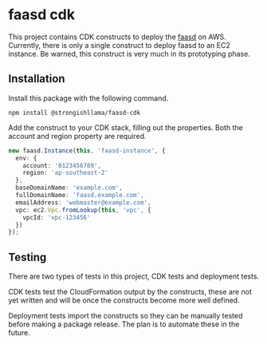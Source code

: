 # faasd cdk

This project contains CDK constructs to deploy the [faasd](https://github.com/openfaas/faasd) on AWS. Currently, there is only a single construct to deploy faasd to an EC2 instance. Be warned, this construct is very much in its prototyping phase.

## Installation
Install this package with the following command.
```
npm install @strongishllama/faasd-cdk
```

Add the construct to your CDK stack, filling out the properties. Both the account and region property are required.
```ts
new faasd.Instance(this, 'faasd-instance', {
  env: {
    account: '0123456789',
    region: 'ap-southeast-2'
  },
  baseDomainName: 'example.com',
  fullDomainName: 'faasd.example.com',
  emailAddress: 'webmaster@example.com',
  vpc: ec2.Vpc.fromLookup(this, 'vpc', {
    vpcId: 'vpc-123456'
  })
});
```

## Testing
There are two types of tests in this project, CDK tests and deployment tests.

CDK tests test the CloudFormation output by the constructs, these are not yet written and will be once the constructs become more well defined.

Deployment tests import the constructs so they can be manually tested before making a package release. The plan is to automate these in the future.

